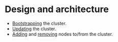 # Design and architecture

* [Bootstrapping](design-bootstrap.md) the cluster.
* [Updating](design-updates.md) the cluster.
* [Adding](design-node-addition.md) and [removing](design-node-removal.md) nodes to/from the cluster. 
